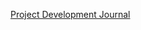 [Project Development Journal](https://docs.google.com/document/d/1w6CuGTi-uY3KTywobkGzvai9OZBikNWcAH_bVk4qZUo/edit?usp=sharing)
